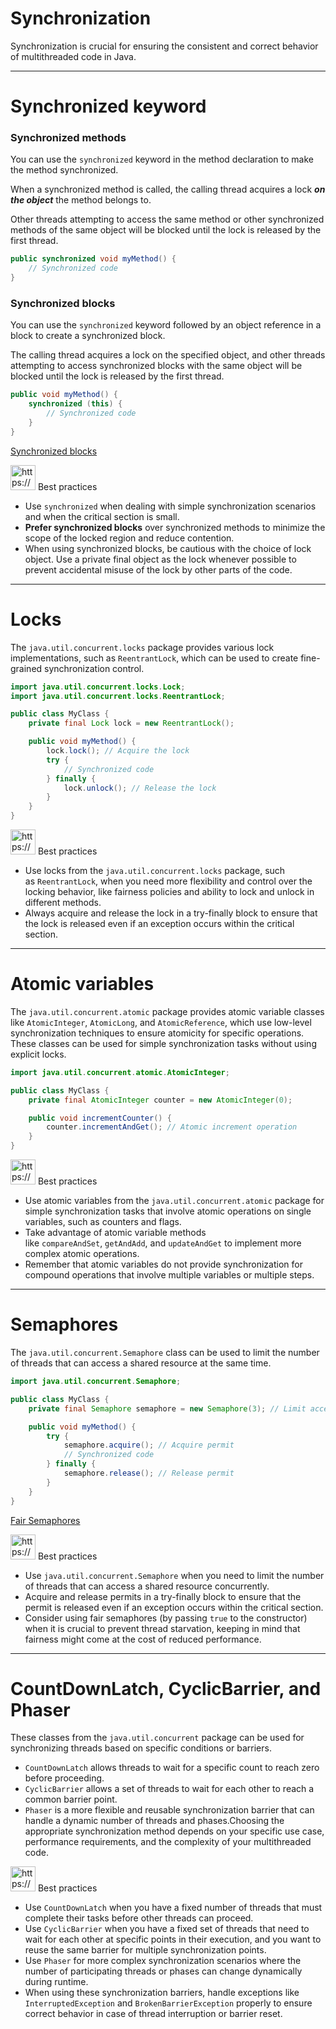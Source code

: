 # Synchronization

Synchronization is crucial for ensuring the consistent and correct behavior of multithreaded code in Java.

---

# Synchronized keyword

### Synchronized methods

You can use the `synchronized` keyword in the method declaration to make the method synchronized.

When a synchronized method is called, the calling thread acquires a lock ***on the object*** the method belongs to.

Other threads attempting to access the same method or other synchronized methods of the same object will be blocked until the lock is released by the first thread.

```java
public synchronized void myMethod() {
    // Synchronized code
}
```

### Synchronized blocks

You can use the `synchronized` keyword followed by an object reference in a block to create a synchronized block.

The calling thread acquires a lock on the specified object, and other threads attempting to access synchronized blocks with the same object will be blocked until the lock is released by the first thread.

```java
public void myMethod() {
    synchronized (this) {
        // Synchronized code
    }
}
```

[Synchronized blocks](Synchronized%20blocks%20d85f3b46d47c49da874a3ef3c8687edf.md)

<aside>
<img src="https://www.notion.so/icons/skull_purple.svg" alt="https://www.notion.so/icons/skull_purple.svg" width="40px" /> Best practices

- Use `synchronized` when dealing with simple synchronization scenarios and when the critical section is small.
- **Prefer synchronized blocks** over synchronized methods to minimize the scope of the locked region and reduce contention.
- When using synchronized blocks, be cautious with the choice of lock object. Use a private final object as the lock whenever possible to prevent accidental misuse of the lock by other parts of the code.
</aside>

---

# Locks

The `java.util.concurrent.locks` package provides various lock implementations, such as `ReentrantLock`, which can be used to create fine-grained synchronization control.

```java
import java.util.concurrent.locks.Lock;
import java.util.concurrent.locks.ReentrantLock;

public class MyClass {
    private final Lock lock = new ReentrantLock();

    public void myMethod() {
        lock.lock(); // Acquire the lock
        try {
            // Synchronized code
        } finally {
            lock.unlock(); // Release the lock
        }
    }
}
```

<aside>
<img src="https://www.notion.so/icons/skull_purple.svg" alt="https://www.notion.so/icons/skull_purple.svg" width="40px" /> Best practices

- Use locks from the `java.util.concurrent.locks` package, such as `ReentrantLock`, when you need more flexibility and control over the locking behavior, like fairness policies and ability to lock and unlock in different methods.
- Always acquire and release the lock in a try-finally block to ensure that the lock is released even if an exception occurs within the critical section.
</aside>

---

# Atomic variables

The `java.util.concurrent.atomic` package provides atomic variable classes like `AtomicInteger`, `AtomicLong`, and `AtomicReference`, which use low-level synchronization techniques to ensure atomicity for specific operations. These classes can be used for simple synchronization tasks without using explicit locks.

```java
import java.util.concurrent.atomic.AtomicInteger;

public class MyClass {
    private final AtomicInteger counter = new AtomicInteger(0);

    public void incrementCounter() {
        counter.incrementAndGet(); // Atomic increment operation
    }
}
```

<aside>
<img src="https://www.notion.so/icons/skull_purple.svg" alt="https://www.notion.so/icons/skull_purple.svg" width="40px" /> Best practices

- Use atomic variables from the `java.util.concurrent.atomic` package for simple synchronization tasks that involve atomic operations on single variables, such as counters and flags.
- Take advantage of atomic variable methods like `compareAndSet`, `getAndAdd`, and `updateAndGet` to implement more complex atomic operations.
- Remember that atomic variables do not provide synchronization for compound operations that involve multiple variables or multiple steps.
</aside>

---

# Semaphores

The `java.util.concurrent.Semaphore` class can be used to limit the number of threads that can access a shared resource at the same time.

```java
import java.util.concurrent.Semaphore;

public class MyClass {
    private final Semaphore semaphore = new Semaphore(3); // Limit access to 3 threads

    public void myMethod() {
        try {
            semaphore.acquire(); // Acquire permit
            // Synchronized code
        } finally {
            semaphore.release(); // Release permit
        }
    }
}
```

[Fair Semaphores](Fair%20Semaphores.md)

<aside>
<img src="https://www.notion.so/icons/skull_purple.svg" alt="https://www.notion.so/icons/skull_purple.svg" width="40px" /> Best practices

- Use `java.util.concurrent.Semaphore` when you need to limit the number of threads that can access a shared resource concurrently.
- Acquire and release permits in a try-finally block to ensure that the permit is released even if an exception occurs within the critical section.
- Consider using fair semaphores (by passing `true` to the constructor) when it is crucial to prevent thread starvation, keeping in mind that fairness might come at the cost of reduced performance.
</aside>

---

# CountDownLatch, CyclicBarrier, and Phaser

These classes from the `java.util.concurrent` package can be used for synchronizing threads based on specific conditions or barriers.

- `CountDownLatch` allows threads to wait for a specific count to reach zero before proceeding.
- `CyclicBarrier` allows a set of threads to wait for each other to reach a common barrier point.
- `Phaser` is a more flexible and reusable synchronization barrier that can handle a dynamic number of threads and phases.Choosing the appropriate synchronization method depends on your specific use case, performance requirements, and the complexity of your multithreaded code.

<aside>
<img src="https://www.notion.so/icons/skull_purple.svg" alt="https://www.notion.so/icons/skull_purple.svg" width="40px" /> Best practices

- Use `CountDownLatch` when you have a fixed number of threads that must complete their tasks before other threads can proceed.
- Use `CyclicBarrier` when you have a fixed set of threads that need to wait for each other at specific points in their execution, and you want to reuse the same barrier for multiple synchronization points.
- Use `Phaser` for more complex synchronization scenarios where the number of participating threads or phases can change dynamically during runtime.
- When using these synchronization barriers, handle exceptions like `InterruptedException` and `BrokenBarrierException` properly to ensure correct behavior in case of thread interruption or barrier reset.
</aside>